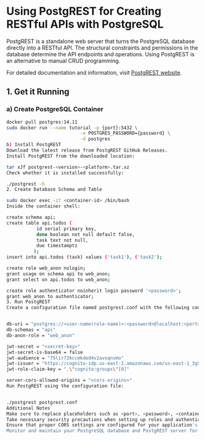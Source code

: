 # Using PostgREST for Creating RESTful APIs with PostgreSQL

PostgREST is a standalone web server that turns the PostgreSQL database directly into a RESTful API. The structural constraints and permissions in the database determine the API endpoints and operations. Using PostgREST is an alternative to manual CRUD programming.

For detailed documentation and information, visit [PostgREST website](https://postgrest.org/en/v12/index.html).

## 1. Get it Running

### a) Create PostgreSQL Container

```bash
docker pull postgres:14.11
sudo docker run --name tutorial -p {port}:5432 \
                           -e POSTGRES_PASSWORD={password} \
                           -d postgres
b) Install PostgREST
Download the latest release from PostgREST GitHub Releases.
Install PostgREST from the downloaded location:

tar xJf postgrest-<version>-<platform>.tar.xz
Check whether it is installed successfully:

./postgrest -h
2. Create Database Schema and Table

sudo docker exec -it <container-id> /bin/bash
Inside the container shell:

create schema api;
create table api.todos (
           id serial primary key,
           done boolean not null default false,
           task text not null,
           due timestamptz
          );
insert into api.todos (task) values ('task1'), ('task2');

create role web_anon nologin;
grant usage on schema api to web_anon;
grant select on api.todos to web_anon;

create role authenticator noinherit login password '<password>';
grant web_anon to authenticator;
3. Run PostgREST
Create a configuration file named postgrest.conf with the following content:


db-uri = "postgres://<user-name(role-name)>:<password>@localhost:<port>/<database-name>"
db-schemas = "api"
db-anon-role = "web_anon"

jwt-secret = "<secret-key>"
jwt-secret-is-base64 = false
jwt-audience = "75lir73kccmkded4v2avoqnvmo"
jwt-issuer = "https://cognito-idp.us-east-1.amazonaws.com/us-east-1_3g5LAO5c9"
jwt-role-claim-key = ".\"cognito:groups\"[0]"

server-cors-allowed-origins = "<cors-origins>"
Run PostgREST using the configuration file:


./postgrest postgrest.conf
Additional Notes
Make sure to replace placeholders such as <port>, <password>, <container-id>, <user-name(role-name)>, <database-name>, <secret-key>, <cors-origins>, etc. with your actual values.
Take necessary security precautions when setting up roles and authentication.
Ensure that proper CORS settings are configured for your application's needs.
Monitor and maintain your PostgreSQL database and PostgREST server for optimal performance and security.

